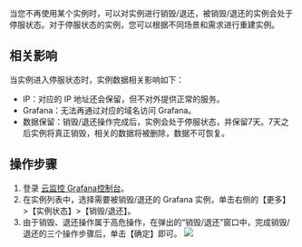 当您不再使用某个实例时，可以对实例进行销毁/退还，被销毁/退还的实例会处于停服状态。对于停服状态的实例，您可以根据不同场景和需求进行重建实例。

## 相关影响

当实例进入停服状态时，实例数据相关影响如下：

- IP：对应的 IP 地址还会保留，但不对外提供正常的服务。
- Grafana：无法再通过对应的域名访问 Grafana。
- 数据保留：销毁/退还操作完成后，实例会处于停服状态，并保留7天。7天之后实例将真正销毁，相关的数据将被删除，数据不可恢复。


## 操作步骤

1. 登录 [云监控 Grafana控制台](https://console.cloud.tencent.com/monitor/grafana/list)。
2. 在实例列表中，选择需要被销毁/退还的 Grafana 实例，单击右侧的【更多】>【实例状态】>【销毁/退还】。
3. 由于销毁、退还操作属于高危操作，在弹出的“销毁/退还”窗口中，完成销毁/退还的三个操作步骤后，单击【确定】即可。
   ![](https://main.qcloudimg.com/raw/2b21f44cf92acc04a34108dd2292c6d7.png)